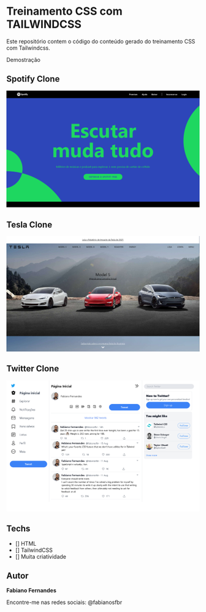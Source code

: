 # Treinamento CSS com TAILWINDCSS

Este repositório contem o código do conteúdo gerado do treinamento CSS com Tailwindcss.

Demostração

## Spotify Clone
<img src="https://raw.githubusercontent.com/fabianosfbr/tailwindcss-project/main/src/spotify/img/spotify-screenshot.png" />

## Tesla Clone
<img src="https://raw.githubusercontent.com/fabianosfbr/tailwindcss-project/main/src/tesla/img/tesla-screenshot.png" />

## Twitter Clone
<img src="https://raw.githubusercontent.com/fabianosfbr/tailwindcss-project/main/src/twitter/img/twitter-screenshot.png" />


## Techs

- [] HTML
- [] TailwindCSS
- [] Muita criatividade

## Autor

**Fabiano Fernandes**

Encontre-me nas redes sociais: @fabianosfbr
